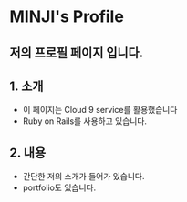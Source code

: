 # MINJI's Profile
저의 프로필 페이지 입니다.
---
## 1. 소개
- 이 페이지는 Cloud 9 service를 활용했습니다
- Ruby on Rails를 사용하고 있습니다.


## 2. 내용
- 간단한 저의 소개가 들어가 있습니다.
- portfolio도 있습니다.
